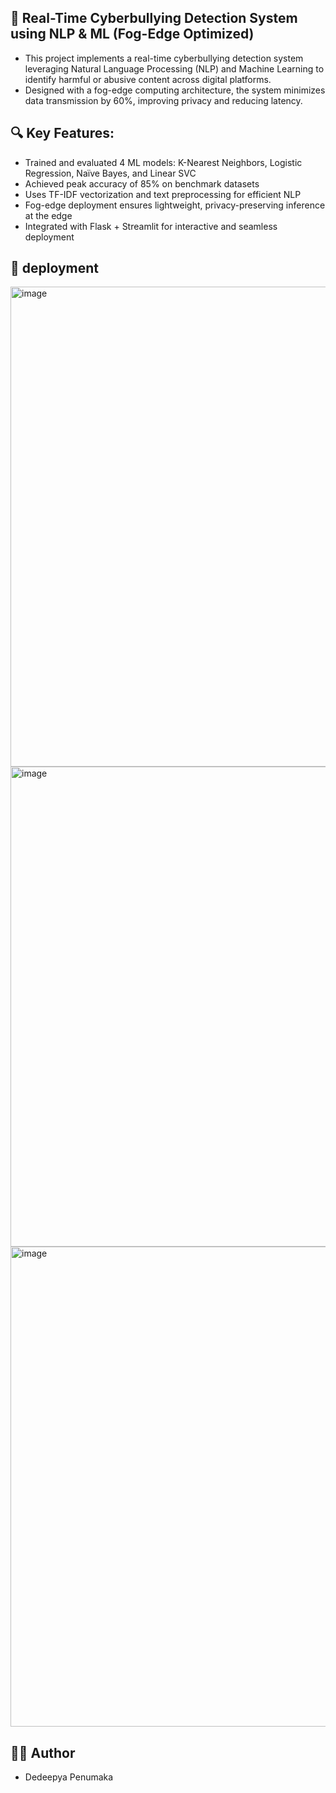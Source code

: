 ## 🚨 Real-Time Cyberbullying Detection System using NLP & ML (Fog-Edge Optimized)
- This project implements a real-time cyberbullying detection system leveraging Natural Language Processing (NLP) and Machine Learning to identify harmful or abusive content across digital platforms. 
- Designed with a fog-edge computing architecture, the system minimizes data transmission by 60%, improving privacy and reducing latency.

## 🔍 Key Features:
- Trained and evaluated 4 ML models: K-Nearest Neighbors, Logistic Regression, Naïve Bayes, and Linear SVC
- Achieved peak accuracy of 85% on benchmark datasets
- Uses TF-IDF vectorization and text preprocessing for efficient NLP
- Fog-edge deployment ensures lightweight, privacy-preserving inference at the edge
- Integrated with Flask + Streamlit for interactive and seamless deployment

## 📌 deployment 
<img width="1446" height="768" alt="image" src="https://github.com/user-attachments/assets/bce48cbe-9f3a-4734-b952-8442d861695c" />

<img width="1446" height="768" alt="image" src="https://github.com/user-attachments/assets/0de81eb3-22e7-4d4c-b34c-cf329809d9c8" />

<img width="1446" height="768" alt="image" src="https://github.com/user-attachments/assets/cd7a64b6-9c4a-4fa7-9057-a8ee21f9cced" />



## 👩‍💻 Author
- Dedeepya Penumaka

